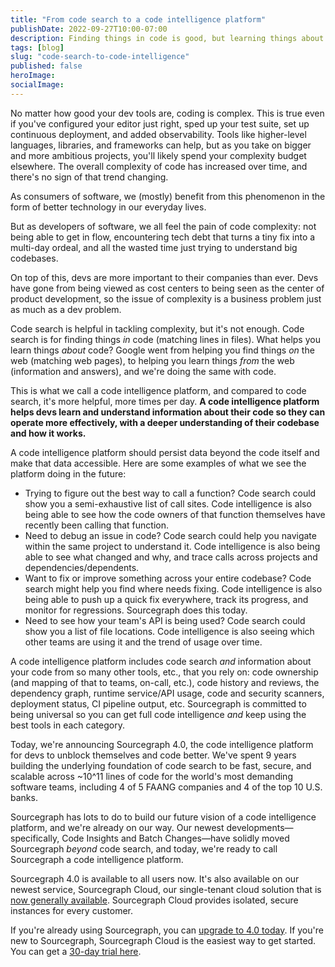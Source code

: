 ```yaml
---
title: "From code search to a code intelligence platform"
publishDate: 2022-09-27T10:00-07:00
description: Finding things in code is good, but learning things about code is great. Sourcegraph's code intelligence platform is built to help.
tags: [blog]
slug: "code-search-to-code-intelligence"
published: false
heroImage: 
socialImage: 
---
```


No matter how good your dev tools are, coding is complex. This is true even if you've configured your editor just right, sped up your test suite, set up continuous deployment, and added observability. Tools like higher-level languages, libraries, and frameworks can help, but as you take on bigger and more ambitious projects, you'll likely spend your complexity budget elsewhere. The overall complexity of code has increased over time, and there's no sign of that trend changing.

As consumers of software, we (mostly) benefit from this phenomenon in the form of better technology in our everyday lives.

But as developers of software, we all feel the pain of code complexity: not being able to get in flow, encountering tech debt that turns a tiny fix into a multi-day ordeal, and all the wasted time just trying to understand big codebases.

On top of this, devs are more important to their companies than ever. Devs have gone from being viewed as cost centers to being seen as the center of product development, so the issue of complexity is a business problem just as much as a dev problem.

Code search is helpful in tackling complexity, but it's not enough. Code search is for finding things *in* code (matching lines in files). What helps you learn things *about* code? Google went from helping you find things *on* the web (matching web pages), to helping you learn things *from* the web (information and answers), and we're doing the same with code.

This is what we call a code intelligence platform, and compared to code search, it's more helpful, more times per day. **A code intelligence platform helps devs learn and understand information about their code so they can operate more effectively, with a deeper understanding of their codebase and how it works.** 

A code intelligence platform should persist data beyond the code itself and make that data accessible. Here are some examples of what we see the platform doing in the future:

- Trying to figure out the best way to call a function? Code search could show you a semi-exhaustive list of call sites. Code intelligence is also being able to see how the code owners of that function themselves have recently been calling that function.
- Need to debug an issue in code? Code search could help you navigate within the same project to understand it. Code intelligence is also being able to see what changed and why, and trace calls across projects and dependencies/dependents.
- Want to fix or improve something across your entire codebase? Code search might help you find where needs fixing. Code intelligence is also being able to push up a quick fix everywhere, track its progress, and monitor for regressions. Sourcegraph does this today.
- Need to see how your team's API is being used? Code search could show you a list of file locations. Code intelligence is also seeing which other teams are using it and the trend of usage over time.

A code intelligence platform includes code search *and* information about your code from so many other tools, etc., that you rely on: code ownership (and mapping of that to teams, on-call, etc.), code history and reviews, the dependency graph, runtime service/API usage, code and security scanners, deployment status, CI pipeline output, etc. Sourcegraph is committed to being universal so you can get full code intelligence *and* keep using the best tools in each category.

Today, we're announcing Sourcegraph 4.0, the code intelligence platform for devs to unblock themselves and code better. We've spent 9 years building the underlying foundation of code search to be fast, secure, and scalable across ~10^11 lines of code for the world's most demanding software teams, including 4 of 5 FAANG companies and 4 of the top 10 U.S. banks. 

Sourcegraph has lots to do to build our future vision of a code intelligence platform, and we're already on our way. Our newest developments—specifically, Code Insights and Batch Changes—have solidly moved Sourcegraph _beyond_ code search, and today, we're ready to call Sourcegraph a code intelligence platform.

Sourcegraph 4.0 is available to all users now. It's also available on our newest service, Sourcegraph Cloud, our single-tenant cloud solution that is [now generally available](/blog/enterprise-cloud). Sourcegraph Cloud provides isolated, secure instances for every customer.

If you're already using Sourcegraph, you can [upgrade to 4.0 today](https://docs.sourcegraph.com/admin/updates). If you're new to Sourcegraph, Sourcegraph Cloud is the easiest way to get started. You can get a [30-day trial here](https://signup.sourcegraph.com).

